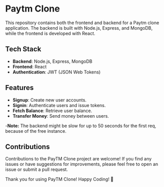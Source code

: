 # Paytm Clone

This repository contains both the frontend and backend for a Paytm clone application. The backend is built with Node.js, Express, and MongoDB, while the frontend is developed with React.

## Tech Stack

- **Backend**: Node.js, Express, MongoDB
- **Frontend**: React
- **Authentication**: JWT (JSON Web Tokens)

## Features

- **Signup**: Create new user accounts.
- **Signin**: Authenticate users and issue tokens.
- **Fetch Balance**: Retrieve user balance.
- **Transfer Money**: Send money between users.

-**Note:** The backend might be slow for up to 50 seconds for the first req, because of the free instance.

## Contributions

Contributions to the PayTM Clone project are welcome! If you find any issues or have suggestions for improvements, please feel free to open an issue or submit a pull request.

Thank you for using PayTM Clone! Happy Coding! 🚀


